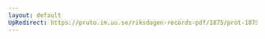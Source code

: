 ```yaml
---
layout: default
UpRedirect: https://pruto.im.uu.se/riksdagen-records-pdf/1875/prot-1875--ak--019/prot-1875--ak--019_005.pdf
---
```


